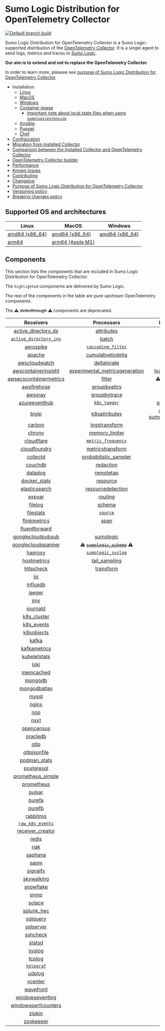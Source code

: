 # Sumo Logic Distribution for OpenTelemetry Collector

[![Default branch build](https://github.com/SumoLogic/sumologic-otel-collector/actions/workflows/dev_builds.yml/badge.svg)](https://github.com/SumoLogic/sumologic-otel-collector/actions/workflows/dev_builds.yml)

Sumo Logic Distribution for OpenTelemetry Collector is a Sumo Logic-supported distribution of the [OpenTelemetry Collector][otc_link].
It is a single agent to send logs, metrics and traces to [Sumo Logic][sumologic].

**Our aim is to extend and not to replace the OpenTelemetry Collector.**

In order to learn more, pleasee see [purpose of Sumo Logic Distribution for OpenTelemetry Collector][purpose]

[otc_link]: https://github.com/open-telemetry/opentelemetry-collector
[sumologic]: https://www.sumologic.com

- Installation
  - [Linux][linux_installation]
  - [MacOS][macos_installation]
  - [Windows][windows_installation]
  - [Container image](/docs/installation.md#container-image)
    - [Important note about local state files when using `sumologicextension`](/docs/installation.md#important-note-about-local-state-files-when-using-sumologicextension)
  - [Ansible](/docs/installation.md#ansible)
  - [Puppet](/docs/installation.md#puppet)
  - [Chef](/docs/installation.md#chef)
- [Configuration](docs/configuration.md)
- [Migration from Installed Collector](docs/migration.md)
- [Comparison between the Installed Collector and OpenTelemetry Collector](docs/comparison.md)
- [OpenTelemetry Collector builder](./otelcolbuilder/README.md)
- [Performance]
- [Known Issues][known issues]
- [Contributing](./CONTRIBUTING.md)
- [Changelog](./CHANGELOG.md)
- [Purpose of Sumo Logic Distribution for OpenTelemetry Collector][purpose]
- [Versioning policy][versioning]
- [Breaking changes policy][breaking]

[linux_installation]: https://help.sumologic.com/docs/send-data/opentelemetry-collector/install-collector-linux/
[macos_installation]: https://help.sumologic.com/docs/send-data/opentelemetry-collector/install-collector-macos/
[windows_installation]: https://help.sumologic.com/docs/send-data/opentelemetry-collector/install-collector-windows/
[performance]: https://help.sumologic.com/docs/send-data/opentelemetry-collector/#performance
[known issues]: https://help.sumologic.com/docs/send-data/opentelemetry-collector/troubleshooting-faq/#known-issues
[purpose]: https://help.sumologic.com/docs/send-data/opentelemetry-collector/sumo-logic-opentelemetry-vs-opentelemetry-upstream-relationship/
[versioning]: https://help.sumologic.com/docs/send-data/opentelemetry-collector/sumo-logic-opentelemetry-vs-opentelemetry-upstream-relationship/#versioning-policy
[breaking]: https://help.sumologic.com/docs/send-data/opentelemetry-collector/sumo-logic-opentelemetry-vs-opentelemetry-upstream-relationship/#versioning-policy

## Supported OS and architectures

| Linux                         | MacOS                         | Windows                     |
| ----------------------------- | ----------------------------- | --------------------------- |
| [amd64 (x86_64)][linux_amd64] | [amd64 (x86_64)][mac_amd64]   | [amd64 (x86_64)][win_amd64] |
| [arm64][linux_arm64]          | [arm64 (Apple M1)][mac_arm64] |                             |

[linux_amd64]: ./docs/installation.md#linux-on-amd64-x86-64
[linux_arm64]: ./docs/installation.md#linux-on-arm64
[mac_amd64]: ./docs/installation.md#macos-on-amd64-x86-64
[mac_arm64]: ./docs/installation.md#macos-on-arm64-apple-m1-x86-64
[win_amd64]: ./docs/installation.md#windows

## Components

This section lists the components that are included in Sumo Logic Distribution for OpenTelemetry Collector.

The `highlighted` components are delivered by Sumo Logic.

The rest of the components in the table are pure upstream OpenTelemetry components.

The ⚠️ ~~strikethrough~~ ⚠️ components are deprecated.

|                        Receivers                         |                          Processors                          |               Exporters                |                  Extensions                  |              Connectors               |
| :------------------------------------------------------: | :----------------------------------------------------------: | :------------------------------------: | :------------------------------------------: |:-------------------------------------:|
|     [active_directory_ds][activedirectorydsreceiver]     |              [attributes][attributesprocessor]               |         [awss3][awss3exporter]         |       [asapclient][asapauthextension]        |      [forward][forwardconnector]      |
|   [`active_directory_inv`][activedirectoryinvreceiver]   |                   [batch][batchprocessor]                    |        [carbon][carbonexporter]        |             [awsproxy][awsproxy]             |        [count][countconnector]        |
|              [aerospike][aerospikereceiver]              |        [`cascading_filter`][cascadingfilterprocessor]        |         [debug][debugexporter]         |       [basicauth][basicauthextension]        |   [exceptions][exceptionsconnector]   |
|                 [apache][apachereceiver]                 |       [cumulativetodelta][cumulativetodeltaprocessor]        |          [file][fileexporter]          | [bearertokenauth][bearertokenauthextension]  |     [failover][failoverconnector]     |
|          [awscloudwatch][awscloudwatchreceiver]          |             [deltatorate][deltatorateprocessor]              |         [kafka][kafkaexporter]         |           [db_storage][dbstorage]            |   [roundrobin][roundrobinconnector]   |
|    [awscontainerinsight][awscontainerinsightreceiver]    | [experimental_metricsgeneration][metricsgenerationprocessor] | [loadbalancing][loadbalancingexporter] |      [docker_observer][dockerobserver]       |      [routing][routingconnector]      |
| [awsecscontainermetrics][awsecscontainermetricsreceiver] |                  [filter][filterprocessor]                   |  ⚠️ ~~[logging][loggingexporter]~~ ⚠️  |         [ecs_observer][ecsobserver]          | [servicegraph][servicegraphconnector] |
|            [awsfirehose][awsfirehosereceiver]            |            [groupbyattrs][groupbyattrsprocessor]             |          [otlp][otlpexporter]          |     [ecs_task_observer][ecstaskobserver]     |  [spanmetrics][spanmetricsconnector]  |
|                [awsxray][awsxrayreceiver]                |            [groupbytrace][groupbytraceprocessor]             |      [otlphttp][otlphttpexporter]      |         [file_storage][filestorage]          |                                       |
|          [azureeventhub][azureeventhubreceiver]          |                 [`k8s_tagger`][k8sprocessor]                 |    [prometheus][prometheusexporter]    |   [headerssetter][headerssetterextension]    |                                       |
|                  [bigip][bigipreceiver]                  |           [k8sattributes][k8sattributesprocessor]            |    [sumologic] [sumologicexporter]    |     [health_check][healthcheckextension]     |                                       |
|                 [carbon][carbonreceiver]                 |           [logstransform][logstransformprocessor]            |        [syslog][syslogexporter]        |        [host_observer][hostobserver]         |                                       |
|                 [chrony][chronyreceiver]                 |           [memory_limiter][memorylimiterprocessor]           |           [nop][nopexporter]           |       [http_forwarder][httpforwarder]        |                                       |
|             [cloudflare][cloudflarereceiver]             |        [`metric_frequency`][metricfrequencyprocessor]        |                                        | [jaegerremotesampling][jaegerremotesampling] |                                       |
|           [cloudfoundry][cloudfoundryreceiver]           |        [metricstransform][metricstransformprocessor]         |                                        |         [k8s_observer][k8sobserver]          |                                       |
|               [collectd][collectdreceiver]               |    [probabilistic_sampler][probabilisticsamplerprocessor]    |                                        | ⚠️ ~~[memory_ballast][ballastextension]~~ ⚠️ |                                       |
|                [couchdb][couchdbreceiver]                |               [redaction][redactionprocessor]                |                                        |  [oauth2client][oauth2clientauthextension]   |                                       |
|                [datadog][datadogreceiver]                |               [remotetap][remotetapprocessor]                |                                        |          [oidc][oidcauthextension]           |                                       |
|           [docker_stats][dockerstatsreceiver]            |                [resource][resourceprocessor]                 |                                        |           [pprof][pprofextension]            |                                       |
|          [elasticsearch][elasticsearchreceiver]          |       [resourcedetection][resourcedetectionprocessor]        |                                        |       [sigv4auth][sigv4authextension]        |                                       |
|                 [expvar][expvarreceiver]                 |                 [routing][routingprocessor]                  |                                        |      [`sumologic`][sumologicextension]       |                                       |
|                [filelog][filelogreceiver]                |                  [schema][schemaprocessor]                   |                                        |          [zpages][zpagesextension]           |                                       |
|              [filestats][filestatsreceiver]              |                 [`source`][sourceprocessor]                  |                                        |                                              |                                       |
|           [flinkmetrics][flinkmetricsreceiver]           |                    [span][spanprocessor]                     |                                        |                                              |                                       |
|          [fluentforward][fluentforwardreceiver]          |                                                              |                                        |                                              |                                       |
|      [googlecloudpubsub][googlecloudpubsubreceiver]      |               [sumologic][sumologicprocessor]                |                                        |                                              |                                       |
|     [googlecloudspanner][googlecloudspannerreceiver]     |   ⚠️ ~~[`sumologic_schema`][sumologicschemaprocessor]~~ ⚠️   |                                        |                                              |                                       |
|                [haproxy][haproxyreceiver]                |        [`sumologic_syslog`][sumologicsyslogprocessor]        |                                        |                                              |                                       |
|            [hostmetrics][hostmetricsreceiver]            |            [tail_sampling][tailsamplingprocessor]            |                                        |                                              |                                       |
|              [httpcheck][httpcheckreceiver]              |               [transform][transformprocessor]                |                                        |                                              |                                       |
|                    [iis][iisreceiver]                    |                                                              |                                        |                                              |                                       |
|               [influxdb][influxdbreceiver]               |                                                              |                                        |                                              |                                       |
|                 [jaeger][jaegerreceiver]                 |                                                              |                                        |                                              |                                       |
|                    [jmx][jmxreceiver]                    |                                                              |                                        |                                              |                                       |
|               [journald][journaldreceiver]               |                                                              |                                        |                                              |                                       |
|            [k8s_cluster][k8sclusterreceiver]             |                                                              |                                        |                                              |                                       |
|             [k8s_events][k8seventsreceiver]              |                                                              |                                        |                                              |                                       |
|             [k8sobjects][k8sobjectsreceiver]             |                                                              |                                        |                                              |                                       |
|                  [kafka][kafkareceiver]                  |                                                              |                                        |                                              |                                       |
|           [kafkametrics][kafkametricsreceiver]           |                                                              |                                        |                                              |                                       |
|           [kubeletstats][kubeletstatsreceiver]           |                                                              |                                        |                                              |                                       |
|                   [loki][lokireceiver]                   |                                                              |                                        |                                              |                                       |
|              [memcached][memcachedreceiver]              |                                                              |                                        |                                              |                                       |
|                [mongodb][mongodbreceiver]                |                                                              |                                        |                                              |                                       |
|           [mongodbatlas][mongodbatlasreceiver]           |                                                              |                                        |                                              |                                       |
|                  [mysql][mysqlreceiver]                  |                                                              |                                        |                                              |                                       |
|                  [nginx][nginxreceiver]                  |                                                              |                                        |                                              |                                       |
|                    [nop][nopreceiver]                    |                                                              |                                        |                                              |                                       |
|                   [nsxt][nsxtreceiver]                   |                                                              |                                        |                                              |                                       |
|             [opencensus][opencensusreceiver]             |                                                              |                                        |                                              |                                       |
|               [oracledb][oracledbreceiver]               |                                                              |                                        |                                              |                                       |
|                   [otlp][otlpreceiver]                   |                                                              |                                        |                                              |                                       |
|           [otlpjsonfile][otlpjsonfilereceiver]           |                                                              |                                        |                                              |                                       |
|              [podman_stats][podmanreceiver]              |                                                              |                                        |                                              |                                       |
|             [postgresql][postgresqlreceiver]             |                                                              |                                        |                                              |                                       |
|      [prometheus_simple][simpleprometheusreceiver]       |                                                              |                                        |                                              |                                       |
|             [prometheus][prometheusreceiver]             |                                                              |                                        |                                              |                                       |
|                 [pulsar][pulsarreceiver]                 |                                                              |                                        |                                              |                                       |
|                 [purefa][purefareceiver]                 |                                                              |                                        |                                              |                                       |
|                 [purefb][purefbreceiver]                 |                                                              |                                        |                                              |                                       |
|               [rabbitmq][rabbitmqreceiver]               |                                                              |                                        |                                              |                                       |
|         [`raw_k8s_events`][rawk8seventsreceiver]         |                                                              |                                        |                                              |                                       |
|           [receiver_creator][receivercreator]            |                                                              |                                        |                                              |                                       |
|                  [redis][redisreceiver]                  |                                                              |                                        |                                              |                                       |
|                   [riak][riakreceiver]                   |                                                              |                                        |                                              |                                       |
|                [saphana][saphanareceiver]                |                                                              |                                        |                                              |                                       |
|                   [sapm][sapmreceiver]                   |                                                              |                                        |                                              |                                       |
|               [signalfx][signalfxreceiver]               |                                                              |                                        |                                              |                                       |
|             [skywalking][skywalkingreceiver]             |                                                              |                                        |                                              |                                       |
|              [snowflake][snowflakereceiver]              |                                                              |                                        |                                              |                                       |
|                   [snmp][snmpreceiver]                   |                                                              |                                        |                                              |                                       |
|                 [solace][solacereceiver]                 |                                                              |                                        |                                              |                                       |
|             [splunk_hec][splunkhecreceiver]              |                                                              |                                        |                                              |                                       |
|               [sqlquery][sqlqueryreceiver]               |                                                              |                                        |                                              |                                       |
|              [sqlserver][sqlserverreceiver]              |                                                              |                                        |                                              |                                       |
|               [sshcheck][sshcheckreceiver]               |                                                              |                                        |                                              |                                       |
|                 [statsd][statsdreceiver]                 |                                                              |                                        |                                              |                                       |
|                 [syslog][syslogreceiver]                 |                                                              |                                        |                                              |                                       |
|                 [tcplog][tcplogreceiver]                 |                                                              |                                        |                                              |                                       |
|              [`telegraf`][telegrafreceiver]              |                                                              |                                        |                                              |                                       |
|                 [udplog][udplogreceiver]                 |                                                              |                                        |                                              |                                       |
|                [vcenter][vcenterreceiver]                |                                                              |                                        |                                              |                                       |
|              [wavefront][wavefrontreceiver]              |                                                              |                                        |                                              |                                       |
|        [windowseventlog][windowseventlogreceiver]        |                                                              |                                        |                                              |                                       |
|    [windowsperfcounters][windowsperfcountersreceiver]    |                                                              |                                        |                                              |                                       |
|                 [zipkin][zipkinreceiver]                 |                                                              |                                        |                                              |                                       |
|              [zookeeper][zookeeperreceiver]              |                                                              |                                        |                                              |                                       |

[activedirectorydsreceiver]: https://github.com/open-telemetry/opentelemetry-collector-contrib/tree/v0.102.0/receiver/activedirectorydsreceiver
[activedirectoryinvreceiver]: ./pkg/receiver/activedirectoryinvreceiver
[aerospikereceiver]: https://github.com/open-telemetry/opentelemetry-collector-contrib/tree/v0.102.0/receiver/aerospikereceiver
[apachereceiver]: https://github.com/open-telemetry/opentelemetry-collector-contrib/tree/v0.102.0/receiver/apachereceiver
[awscloudwatchreceiver]: https://github.com/open-telemetry/opentelemetry-collector-contrib/tree/v0.102.0/receiver/awscloudwatchreceiver
[awscontainerinsightreceiver]: https://github.com/open-telemetry/opentelemetry-collector-contrib/tree/v0.102.0/receiver/awscontainerinsightreceiver
[awsecscontainermetricsreceiver]: https://github.com/open-telemetry/opentelemetry-collector-contrib/tree/v0.102.0/receiver/awsecscontainermetricsreceiver
[awsfirehosereceiver]: https://github.com/open-telemetry/opentelemetry-collector-contrib/tree/v0.102.0/receiver/awsfirehosereceiver
[awsxrayreceiver]: https://github.com/open-telemetry/opentelemetry-collector-contrib/tree/v0.102.0/receiver/awsxrayreceiver
[azureeventhubreceiver]: https://github.com/open-telemetry/opentelemetry-collector-contrib/tree/v0.102.0/receiver/azureeventhubreceiver
[bigipreceiver]: https://github.com/open-telemetry/opentelemetry-collector-contrib/tree/v0.102.0/receiver/bigipreceiver
[carbonreceiver]: https://github.com/open-telemetry/opentelemetry-collector-contrib/tree/v0.102.0/receiver/carbonreceiver
[chronyreceiver]: https://github.com/open-telemetry/opentelemetry-collector-contrib/tree/v0.102.0/receiver/chronyreceiver
[cloudfoundryreceiver]: https://github.com/open-telemetry/opentelemetry-collector-contrib/tree/v0.102.0/receiver/cloudfoundryreceiver
[cloudflarereceiver]: https://github.com/open-telemetry/opentelemetry-collector-contrib/tree/v0.102.0/receiver/cloudflarereceiver
[collectdreceiver]: https://github.com/open-telemetry/opentelemetry-collector-contrib/tree/v0.102.0/receiver/collectdreceiver
[couchdbreceiver]: https://github.com/open-telemetry/opentelemetry-collector-contrib/tree/v0.102.0/receiver/couchdbreceiver
[datadogreceiver]: https://github.com/open-telemetry/opentelemetry-collector-contrib/tree/v0.102.0/receiver/datadogreceiver
[dockerstatsreceiver]: https://github.com/open-telemetry/opentelemetry-collector-contrib/tree/v0.102.0/receiver/dockerstatsreceiver
[elasticsearchreceiver]: https://github.com/open-telemetry/opentelemetry-collector-contrib/tree/v0.102.0/receiver/elasticsearchreceiver
[expvarreceiver]: https://github.com/open-telemetry/opentelemetry-collector-contrib/tree/v0.102.0/receiver/expvarreceiver
[filelogreceiver]: https://github.com/open-telemetry/opentelemetry-collector-contrib/tree/v0.102.0/receiver/filelogreceiver
[filestatsreceiver]: https://github.com/open-telemetry/opentelemetry-collector-contrib/tree/v0.102.0/receiver/filestatsreceiver
[flinkmetricsreceiver]: https://github.com/open-telemetry/opentelemetry-collector-contrib/tree/v0.102.0/receiver/flinkmetricsreceiver
[fluentforwardreceiver]: https://github.com/open-telemetry/opentelemetry-collector-contrib/tree/v0.102.0/receiver/fluentforwardreceiver
[googlecloudpubsubreceiver]: https://github.com/open-telemetry/opentelemetry-collector-contrib/tree/v0.102.0/receiver/googlecloudpubsubreceiver
[googlecloudspannerreceiver]: https://github.com/open-telemetry/opentelemetry-collector-contrib/tree/v0.102.0/receiver/googlecloudspannerreceiver
[haproxyreceiver]: https://github.com/open-telemetry/opentelemetry-collector-contrib/tree/v0.102.0/receiver/haproxyreceiver
[hostmetricsreceiver]: https://github.com/open-telemetry/opentelemetry-collector-contrib/tree/v0.102.0/receiver/hostmetricsreceiver
[httpcheckreceiver]: https://github.com/open-telemetry/opentelemetry-collector-contrib/tree/v0.102.0/receiver/httpcheckreceiver
[iisreceiver]: https://github.com/open-telemetry/opentelemetry-collector-contrib/tree/v0.102.0/receiver/iisreceiver
[influxdbreceiver]: https://github.com/open-telemetry/opentelemetry-collector-contrib/tree/v0.102.0/receiver/influxdbreceiver
[jaegerreceiver]: https://github.com/open-telemetry/opentelemetry-collector-contrib/tree/v0.102.0/receiver/jaegerreceiver
[jmxreceiver]: https://github.com/open-telemetry/opentelemetry-collector-contrib/tree/v0.102.0/receiver/jmxreceiver
[journaldreceiver]: https://github.com/open-telemetry/opentelemetry-collector-contrib/tree/v0.102.0/receiver/journaldreceiver
[k8sclusterreceiver]: https://github.com/open-telemetry/opentelemetry-collector-contrib/tree/v0.102.0/receiver/k8sclusterreceiver
[k8seventsreceiver]: https://github.com/open-telemetry/opentelemetry-collector-contrib/tree/v0.102.0/receiver/k8seventsreceiver
[k8sobjectsreceiver]: https://github.com/open-telemetry/opentelemetry-collector-contrib/tree/v0.102.0/receiver/k8sobjectsreceiver
[kafkareceiver]: https://github.com/open-telemetry/opentelemetry-collector-contrib/tree/v0.102.0/receiver/kafkareceiver
[kafkametricsreceiver]: https://github.com/open-telemetry/opentelemetry-collector-contrib/tree/v0.102.0/receiver/kafkametricsreceiver
[kubeletstatsreceiver]: https://github.com/open-telemetry/opentelemetry-collector-contrib/tree/v0.102.0/receiver/kubeletstatsreceiver
[lokireceiver]: https://github.com/open-telemetry/opentelemetry-collector-contrib/tree/v0.102.0/receiver/lokireceiver
[memcachedreceiver]: https://github.com/open-telemetry/opentelemetry-collector-contrib/tree/v0.102.0/receiver/memcachedreceiver
[mongodbreceiver]: https://github.com/open-telemetry/opentelemetry-collector-contrib/tree/v0.102.0/receiver/mongodbreceiver
[mongodbatlasreceiver]: https://github.com/open-telemetry/opentelemetry-collector-contrib/tree/v0.102.0/receiver/mongodbatlasreceiver
[mysqlreceiver]: https://github.com/open-telemetry/opentelemetry-collector-contrib/tree/v0.102.0/receiver/mysqlreceiver
[nginxreceiver]: https://github.com/open-telemetry/opentelemetry-collector-contrib/tree/v0.102.0/receiver/nginxreceiver
[nopreceiver]: https://github.com/open-telemetry/opentelemetry-collector/tree/v0.102.1/receiver/nopreceiver
[nsxtreceiver]: https://github.com/open-telemetry/opentelemetry-collector-contrib/tree/v0.102.0/receiver/nsxtreceiver
[opencensusreceiver]: https://github.com/open-telemetry/opentelemetry-collector-contrib/tree/v0.102.0/receiver/opencensusreceiver
[oracledbreceiver]: https://github.com/open-telemetry/opentelemetry-collector-contrib/tree/v0.102.0/receiver/oracledbreceiver
[otlpreceiver]: https://github.com/open-telemetry/opentelemetry-collector/tree/v0.102.1/receiver/otlpreceiver
[otlpjsonfilereceiver]: https://github.com/open-telemetry/opentelemetry-collector-contrib/tree/v0.102.0/receiver/otlpjsonfilereceiver
[podmanreceiver]: https://github.com/open-telemetry/opentelemetry-collector-contrib/tree/v0.102.0/receiver/podmanreceiver
[postgresqlreceiver]: https://github.com/open-telemetry/opentelemetry-collector-contrib/tree/v0.102.0/receiver/postgresqlreceiver
[simpleprometheusreceiver]: https://github.com/open-telemetry/opentelemetry-collector-contrib/tree/v0.102.0/receiver/simpleprometheusreceiver
[prometheusreceiver]: https://github.com/open-telemetry/opentelemetry-collector-contrib/tree/v0.102.0/receiver/prometheusreceiver
[pulsarreceiver]: https://github.com/open-telemetry/opentelemetry-collector-contrib/tree/v0.102.0/receiver/pulsarreceiver
[purefareceiver]: https://github.com/open-telemetry/opentelemetry-collector-contrib/tree/v0.102.0/receiver/purefareceiver
[purefbreceiver]: https://github.com/open-telemetry/opentelemetry-collector-contrib/tree/v0.102.0/receiver/purefbreceiver
[rabbitmqreceiver]: https://github.com/open-telemetry/opentelemetry-collector-contrib/tree/v0.102.0/receiver/rabbitmqreceiver
[rawk8seventsreceiver]: ./pkg/receiver/rawk8seventsreceiver
[receivercreator]: https://github.com/open-telemetry/opentelemetry-collector-contrib/tree/v0.102.0/receiver/receivercreator
[redisreceiver]: https://github.com/open-telemetry/opentelemetry-collector-contrib/tree/v0.102.0/receiver/redisreceiver
[riakreceiver]: https://github.com/open-telemetry/opentelemetry-collector-contrib/tree/v0.102.0/receiver/riakreceiver
[saphanareceiver]: https://github.com/open-telemetry/opentelemetry-collector-contrib/tree/v0.102.0/receiver/saphanareceiver
[sapmreceiver]: https://github.com/open-telemetry/opentelemetry-collector-contrib/tree/v0.102.0/receiver/sapmreceiver
[signalfxreceiver]: https://github.com/open-telemetry/opentelemetry-collector-contrib/tree/v0.102.0/receiver/signalfxreceiver
[skywalkingreceiver]: https://github.com/open-telemetry/opentelemetry-collector-contrib/tree/v0.102.0/receiver/skywalkingreceiver
[snmpreceiver]: https://github.com/open-telemetry/opentelemetry-collector-contrib/tree/v0.102.0/receiver/snmpreceiver
[snowflakereceiver]: https://github.com/open-telemetry/opentelemetry-collector-contrib/tree/v0.102.0/receiver/snowflakereceiver
[solacereceiver]: https://github.com/open-telemetry/opentelemetry-collector-contrib/tree/v0.102.0/receiver/solacereceiver
[splunkhecreceiver]: https://github.com/open-telemetry/opentelemetry-collector-contrib/tree/v0.102.0/receiver/splunkhecreceiver
[sqlqueryreceiver]: https://github.com/open-telemetry/opentelemetry-collector-contrib/tree/v0.102.0/receiver/sqlqueryreceiver
[sqlserverreceiver]: https://github.com/open-telemetry/opentelemetry-collector-contrib/tree/v0.102.0/receiver/sqlserverreceiver
[sshcheckreceiver]: https://github.com/open-telemetry/opentelemetry-collector-contrib/tree/v0.102.0/receiver/sshcheckreceiver
[statsdreceiver]: https://github.com/open-telemetry/opentelemetry-collector-contrib/tree/v0.102.0/receiver/statsdreceiver
[syslogreceiver]: https://github.com/open-telemetry/opentelemetry-collector-contrib/tree/v0.102.0/receiver/syslogreceiver
[tcplogreceiver]: https://github.com/open-telemetry/opentelemetry-collector-contrib/tree/v0.102.0/receiver/tcplogreceiver
[telegrafreceiver]: ./pkg/receiver/telegrafreceiver
[udplogreceiver]: https://github.com/open-telemetry/opentelemetry-collector-contrib/tree/v0.102.0/receiver/udplogreceiver
[vcenterreceiver]: https://github.com/open-telemetry/opentelemetry-collector-contrib/tree/v0.102.0/receiver/vcenterreceiver
[wavefrontreceiver]: https://github.com/open-telemetry/opentelemetry-collector-contrib/tree/v0.102.0/receiver/wavefrontreceiver
[windowseventlogreceiver]: https://github.com/open-telemetry/opentelemetry-collector-contrib/tree/v0.102.0/receiver/windowseventlogreceiver
[windowsperfcountersreceiver]: https://github.com/open-telemetry/opentelemetry-collector-contrib/tree/v0.102.0/receiver/windowsperfcountersreceiver
[zipkinreceiver]: https://github.com/open-telemetry/opentelemetry-collector-contrib/tree/v0.102.0/receiver/zipkinreceiver
[zookeeperreceiver]: https://github.com/open-telemetry/opentelemetry-collector-contrib/tree/v0.102.0/receiver/zookeeperreceiver
[attributesprocessor]: https://github.com/open-telemetry/opentelemetry-collector-contrib/tree/v0.102.0/processor/attributesprocessor
[batchprocessor]: https://github.com/open-telemetry/opentelemetry-collector/tree/v0.102.1/processor/batchprocessor
[cascadingfilterprocessor]: ./pkg/processor/cascadingfilterprocessor
[cumulativetodeltaprocessor]: https://github.com/open-telemetry/opentelemetry-collector-contrib/tree/v0.102.0/processor/cumulativetodeltaprocessor
[deltatorateprocessor]: https://github.com/open-telemetry/opentelemetry-collector-contrib/tree/v0.102.0/processor/deltatorateprocessor
[metricsgenerationprocessor]: https://github.com/open-telemetry/opentelemetry-collector-contrib/tree/v0.102.0/processor/metricsgenerationprocessor
[filterprocessor]: https://github.com/open-telemetry/opentelemetry-collector-contrib/tree/v0.102.0/processor/filterprocessor
[groupbyattrsprocessor]: https://github.com/open-telemetry/opentelemetry-collector-contrib/tree/v0.102.0/processor/groupbyattrsprocessor
[groupbytraceprocessor]: https://github.com/open-telemetry/opentelemetry-collector-contrib/tree/v0.102.0/processor/groupbytraceprocessor
[k8sprocessor]: ./pkg/processor/k8sprocessor
[k8sattributesprocessor]: https://github.com/open-telemetry/opentelemetry-collector-contrib/tree/v0.102.0/processor/k8sattributesprocessor
[logstransformprocessor]: https://github.com/open-telemetry/opentelemetry-collector-contrib/tree/v0.102.0/processor/logstransformprocessor
[memorylimiterprocessor]: https://github.com/open-telemetry/opentelemetry-collector/tree/v0.102.1/processor/memorylimiterprocessor
[metricfrequencyprocessor]: ./pkg/processor/metricfrequencyprocessor
[metricstransformprocessor]: https://github.com/open-telemetry/opentelemetry-collector-contrib/tree/v0.102.0/processor/metricstransformprocessor
[probabilisticsamplerprocessor]: https://github.com/open-telemetry/opentelemetry-collector-contrib/tree/v0.102.0/processor/probabilisticsamplerprocessor
[redactionprocessor]: https://github.com/open-telemetry/opentelemetry-collector-contrib/tree/v0.102.0/processor/redactionprocessor
[remotetapprocessor]: https://github.com/open-telemetry/opentelemetry-collector-contrib/tree/v0.102.0/processor/remotetapprocessor
[resourceprocessor]: https://github.com/open-telemetry/opentelemetry-collector-contrib/tree/v0.102.0/processor/resourceprocessor
[resourcedetectionprocessor]: https://github.com/open-telemetry/opentelemetry-collector-contrib/tree/v0.102.0/processor/resourcedetectionprocessor
[routingprocessor]: https://github.com/open-telemetry/opentelemetry-collector-contrib/tree/v0.102.0/processor/routingprocessor
[schemaprocessor]: https://github.com/open-telemetry/opentelemetry-collector-contrib/tree/v0.102.0/processor/schemaprocessor
[sourceprocessor]: ./pkg/processor/sourceprocessor
[spanprocessor]: https://github.com/open-telemetry/opentelemetry-collector-contrib/tree/v0.102.0/processor/spanprocessor
[sumologicprocessor]: https://github.com/open-telemetry/opentelemetry-collector-contrib/tree/v0.102.0/processor/sumologicprocessor
[sumologicschemaprocessor]: ./pkg/processor/sumologicschemaprocessor
[sumologicsyslogprocessor]: ./pkg/processor/sumologicsyslogprocessor
[tailsamplingprocessor]: https://github.com/open-telemetry/opentelemetry-collector-contrib/tree/v0.102.0/processor/tailsamplingprocessor
[transformprocessor]: https://github.com/open-telemetry/opentelemetry-collector-contrib/tree/v0.102.0/processor/transformprocessor
[awss3exporter]: https://github.com/open-telemetry/opentelemetry-collector-contrib/tree/v0.102.0/exporter/awss3exporter
[carbonexporter]: https://github.com/open-telemetry/opentelemetry-collector-contrib/tree/v0.102.0/exporter/carbonexporter
[debugexporter]: https://github.com/open-telemetry/opentelemetry-collector/tree/v0.102.1/exporter/debugexporter
[fileexporter]: https://github.com/open-telemetry/opentelemetry-collector-contrib/tree/v0.102.0/exporter/fileexporter
[kafkaexporter]: https://github.com/open-telemetry/opentelemetry-collector-contrib/tree/v0.102.0/exporter/kafkaexporter
[loadbalancingexporter]: https://github.com/open-telemetry/opentelemetry-collector-contrib/tree/v0.102.0/exporter/loadbalancingexporter
[loggingexporter]: https://github.com/open-telemetry/opentelemetry-collector/tree/v0.102.1/exporter/loggingexporter
[nopexporter]: https://github.com/open-telemetry/opentelemetry-collector/tree/v0.102.1/exporter/nopexporter
[otlpexporter]: https://github.com/open-telemetry/opentelemetry-collector/tree/v0.102.1/exporter/otlpexporter
[otlphttpexporter]: https://github.com/open-telemetry/opentelemetry-collector/tree/v0.102.1/exporter/otlphttpexporter
[prometheusexporter]: https://github.com/open-telemetry/opentelemetry-collector-contrib/tree/v0.102.0/exporter/prometheusexporter
[sumologicexporter]: https://github.com/open-telemetry/opentelemetry-collector-contrib/tree/v0.102.0/exporter/sumologicexporter
[syslogexporter]: https://github.com/open-telemetry/opentelemetry-collector-contrib/tree/v0.102.0/exporter/syslogexporter
[asapauthextension]: https://github.com/open-telemetry/opentelemetry-collector-contrib/tree/v0.102.0/extension/asapauthextension
[awsproxy]: https://github.com/open-telemetry/opentelemetry-collector-contrib/tree/v0.102.0/extension/awsproxy
[basicauthextension]: https://github.com/open-telemetry/opentelemetry-collector-contrib/tree/v0.102.0/extension/basicauthextension
[bearertokenauthextension]: https://github.com/open-telemetry/opentelemetry-collector-contrib/tree/v0.102.0/extension/bearertokenauthextension
[dbstorage]: https://github.com/open-telemetry/opentelemetry-collector-contrib/tree/v0.102.0/extension/storage/dbstorage
[dockerobserver]: https://github.com/open-telemetry/opentelemetry-collector-contrib/tree/v0.102.0/extension/observer/dockerobserver
[ecsobserver]: https://github.com/open-telemetry/opentelemetry-collector-contrib/tree/v0.102.0/extension/observer/ecsobserver
[ecstaskobserver]: https://github.com/open-telemetry/opentelemetry-collector-contrib/tree/v0.102.0/extension/observer/ecstaskobserver
[filestorage]: https://github.com/open-telemetry/opentelemetry-collector-contrib/tree/v0.102.0/extension/storage/filestorage
[headerssetterextension]: https://github.com/open-telemetry/opentelemetry-collector-contrib/tree/v0.102.0/extension/headerssetterextension
[healthcheckextension]: https://github.com/open-telemetry/opentelemetry-collector-contrib/tree/v0.102.0/extension/healthcheckextension
[hostobserver]: https://github.com/open-telemetry/opentelemetry-collector-contrib/tree/v0.102.0/extension/observer/hostobserver
[httpforwarder]: https://github.com/open-telemetry/opentelemetry-collector-contrib/tree/v0.102.0/extension/httpforwarderextension
[jaegerremotesampling]: https://github.com/open-telemetry/opentelemetry-collector-contrib/tree/v0.102.0/extension/jaegerremotesampling
[k8sobserver]: https://github.com/open-telemetry/opentelemetry-collector-contrib/tree/v0.102.0/extension/observer/k8sobserver
[ballastextension]: https://github.com/open-telemetry/opentelemetry-collector/tree/v0.102.1/extension/ballastextension
[oauth2clientauthextension]: https://github.com/open-telemetry/opentelemetry-collector-contrib/tree/v0.102.0/extension/oauth2clientauthextension
[oidcauthextension]: https://github.com/open-telemetry/opentelemetry-collector-contrib/tree/v0.102.0/extension/oidcauthextension
[pprofextension]: https://github.com/open-telemetry/opentelemetry-collector-contrib/tree/v0.102.0/extension/pprofextension
[sigv4authextension]: https://github.com/open-telemetry/opentelemetry-collector-contrib/tree/v0.102.0/extension/sigv4authextension
[sumologicextension]: ./pkg/extension/sumologicextension
[zpagesextension]: https://github.com/open-telemetry/opentelemetry-collector/tree/v0.102.1/extension/zpagesextension
[forwardconnector]: https://github.com/open-telemetry/opentelemetry-collector/tree/v0.102.1/connector/forwardconnector
[countconnector]: https://github.com/open-telemetry/opentelemetry-collector-contrib/tree/v0.102.0/connector/countconnector
[failoverconnector]: https://github.com/open-telemetry/opentelemetry-collector-contrib/tree/v0.102.0/connector/failoverconnector
[exceptionsconnector]: https://github.com/open-telemetry/opentelemetry-collector-contrib/tree/v0.102.0/connector/exceptionsconnector
[roundrobinconnector]: https://github.com/open-telemetry/opentelemetry-collector-contrib/tree/v0.102.0/connector/roundrobinconnector
[routingconnector]: https://github.com/open-telemetry/opentelemetry-collector-contrib/tree/v0.102.0/connector/routingconnector
[servicegraphconnector]: https://github.com/open-telemetry/opentelemetry-collector-contrib/tree/v0.102.0/connector/servicegraphconnector
[spanmetricsconnector]: https://github.com/open-telemetry/opentelemetry-collector-contrib/tree/v0.102.0/connector/spanmetricsconnector
